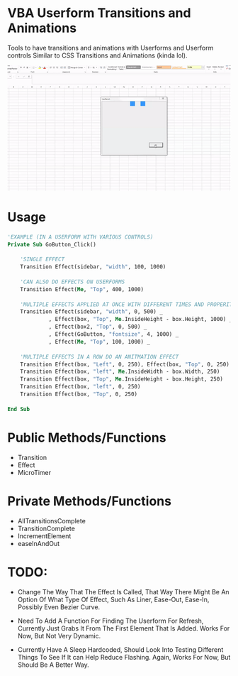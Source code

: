 # VBA Userform Transitions and Animations
Tools to have transitions and animations with Userforms and Userform controls
Similar to CSS Transitions and Animations (kinda lol).

![](UserformAnimation.gif)

# Usage
```vb
'EXAMPLE (IN A USERFORM WITH VARIOUS CONTROLS)
Private Sub GoButton_Click()
    
    'SINGLE EFFECT
    Transition Effect(sidebar, "width", 100, 1000)
    
    'CAN ALSO DO EFFECTS ON USERFORMS
    Transition Effect(Me, "Top", 400, 1000)
    
    'MULTIPLE EFFECTS APPLIED AT ONCE WITH DIFFERENT TIMES AND PROPERITES
    Transition Effect(sidebar, "width", 0, 500) _
             , Effect(box, "Top", Me.InsideHeight - box.Height, 1000) _
             , Effect(box2, "Top", 0, 500) _
             , Effect(GoButton, "fontsize", 4, 1000) _
             , Effect(Me, "Top", 100, 1000) _
    
    'MULTIPLE EFFECTS IN A ROW DO AN ANITMATION EFFECT
    Transition Effect(box, "Left", 0, 250), Effect(box, "Top", 0, 250)
    Transition Effect(box, "left", Me.InsideWidth - box.Width, 250)
    Transition Effect(box, "Top", Me.InsideHeight - box.Height, 250)
    Transition Effect(box, "left", 0, 250)
    Transition Effect(box, "Top", 0, 250)
    
End Sub
```


# Public Methods/Functions
- Transition
- Effect
- MicroTimer

# Private Methods/Functions
- AllTransitionsComplete
- TransitionComplete
- IncrementElement
- easeInAndOut

# TODO:
- Change The Way That The Effect Is Called, That Way There Might Be An Option Of What Type Of Effect, Such As Liner, Ease-Out, Ease-In, Possibly Even Bezier Curve.

- Need To Add A Function For Finding The Userform For Refresh, Currently Just Grabs It From The First Element That Is Added. Works For Now, But Not Very Dynamic.


- Currently Have A Sleep Hardcoded, Should Look Into Testing Different Things To See If It can Help Reduce Flashing. Again, Works For Now, But Should Be A Better Way.


